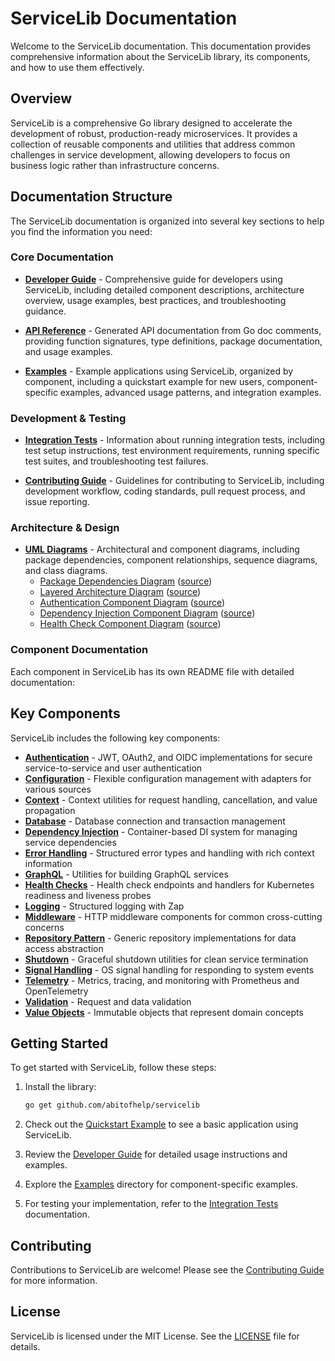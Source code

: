 # ServiceLib Documentation

Welcome to the ServiceLib documentation. This documentation provides comprehensive information about the ServiceLib library, its components, and how to use them effectively.

## Overview

ServiceLib is a comprehensive Go library designed to accelerate the development of robust, production-ready microservices. It provides a collection of reusable components and utilities that address common challenges in service development, allowing developers to focus on business logic rather than infrastructure concerns.

## Documentation Structure

The ServiceLib documentation is organized into several key sections to help you find the information you need:

### Core Documentation

- **[Developer Guide](ServiceLib_Developer_Guide.md)** - Comprehensive guide for developers using ServiceLib, including detailed component descriptions, architecture overview, usage examples, best practices, and troubleshooting guidance.

- **[API Reference](https://pkg.go.dev/github.com/abitofhelp/servicelib)** - Generated API documentation from Go doc comments, providing function signatures, type definitions, package documentation, and usage examples.

- **[Examples](../examples/README.md)** - Example applications using ServiceLib, organized by component, including a quickstart example for new users, component-specific examples, advanced usage patterns, and integration examples.

### Development & Testing

- **[Integration Tests](Integration_Tests.md)** - Information about running integration tests, including test setup instructions, test environment requirements, running specific test suites, and troubleshooting test failures.

- **[Contributing Guide](../CONTRIBUTING.md)** - Guidelines for contributing to ServiceLib, including development workflow, coding standards, pull request process, and issue reporting.

### Architecture & Design

- **[UML Diagrams](diagrams/README.md)** - Architectural and component diagrams, including package dependencies, component relationships, sequence diagrams, and class diagrams.
  - [Package Dependencies Diagram](diagrams/svg/package_dependencies.svg) ([source](diagrams/source/package_dependencies.puml))
  - [Layered Architecture Diagram](diagrams/svg/layered_architecture.svg) ([source](diagrams/source/layered_architecture.puml))
  - [Authentication Component Diagram](diagrams/svg/auth_component.svg) ([source](diagrams/source/auth_component.puml))
  - [Dependency Injection Component Diagram](diagrams/svg/di_component.svg) ([source](diagrams/source/di_component.puml))
  - [Health Check Component Diagram](diagrams/svg/health_component.svg) ([source](diagrams/source/health_component.puml))

### Component Documentation

Each component in ServiceLib has its own README file with detailed documentation:

## Key Components

ServiceLib includes the following key components:

- **[Authentication](../auth/README.md)** - JWT, OAuth2, and OIDC implementations for secure service-to-service and user authentication
- **[Configuration](../config/README.md)** - Flexible configuration management with adapters for various sources
- **[Context](../context/README.md)** - Context utilities for request handling, cancellation, and value propagation
- **[Database](../db/README.md)** - Database connection and transaction management
- **[Dependency Injection](../di/README.md)** - Container-based DI system for managing service dependencies
- **[Error Handling](../errors/README.md)** - Structured error types and handling with rich context information
- **[GraphQL](../graphql/README.md)** - Utilities for building GraphQL services
- **[Health Checks](../health/README.md)** - Health check endpoints and handlers for Kubernetes readiness and liveness probes
- **[Logging](../logging/README.md)** - Structured logging with Zap
- **[Middleware](../middleware/README.md)** - HTTP middleware components for common cross-cutting concerns
- **[Repository Pattern](../repository/README.md)** - Generic repository implementations for data access abstraction
- **[Shutdown](../shutdown/README.md)** - Graceful shutdown utilities for clean service termination
- **[Signal Handling](../signal/README.md)** - OS signal handling for responding to system events
- **[Telemetry](../telemetry/README.md)** - Metrics, tracing, and monitoring with Prometheus and OpenTelemetry
- **[Validation](../validation/README.md)** - Request and data validation
- **[Value Objects](../valueobject/README.md)** - Immutable objects that represent domain concepts

## Getting Started

To get started with ServiceLib, follow these steps:

1. Install the library:
   ```bash
   go get github.com/abitofhelp/servicelib
   ```

2. Check out the [Quickstart Example](../examples/quickstart_example.go) to see a basic application using ServiceLib.

3. Review the [Developer Guide](ServiceLib_Developer_Guide.md) for detailed usage instructions and examples.

4. Explore the [Examples](../examples/) directory for component-specific examples.

5. For testing your implementation, refer to the [Integration Tests](Integration_Tests.md) documentation.

## Contributing

Contributions to ServiceLib are welcome! Please see the [Contributing Guide](../CONTRIBUTING.md) for more information.

## License

ServiceLib is licensed under the MIT License. See the [LICENSE](../LICENSE) file for details.
